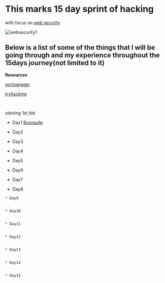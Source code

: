 <body> <p> 
   
   # This marks 15 day sprint of hacking

   
  with focus on [web security](https://portswigger.net/support/using-burp-to-test-for-the-owasp-top-ten)
   
  
      
      

![websecurity1](https://user-images.githubusercontent.com/41240719/151664381-3f58e247-ee89-4ea0-9c78-8a9af8eaba9c.jpg)

    
      
      
      
   ##  Below is a list of some of the things that I will be going through and my experience throughout the 15days journey(not limited to it) 

<b> Resources </b>
      
      
      
      
   [portswigger](https://portswigger.net/web-security)
   
   [tryhackme](https://tryhackme.com/room/webfundamentals)
   
   <br>
     
   _starting 1st feb_
   
   
   * Day1  [Burpsuite](https://tryhackme.com/room/rpburpsuite)
   
   
   * Day2
   
   
   * Day3
   
   
   * Day4
   
   
   * Day5
   
   
   * Day6
   
   
   * Day7
   
   
   * Day8
   
   
    * Day9
   
   
    * Day10
   
   
    * Day11
   
   
    * Day12
   
   
    * Day13
   
   
    * Day14
   
   
    * Day15
   
   
 </p>  </body>
